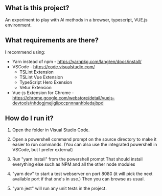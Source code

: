 ## What is this project? ##
An experiment to play with AI methods in a browser, typescript, VUE.js environment.

## What requirements are there? ##
I recommend using:
* Yarn instead of npm - https://yarnpkg.com/lang/en/docs/install/
* VSCode - https://code.visualstudio.com/
  * TSLint Extension
  * TSLint Vue Extension
  * TypeScript Hero Exension
  * Vetur Extension
* Vue-js Extension for Chrome - https://chrome.google.com/webstore/detail/vuejs-devtools/nhdogjmejiglipccpnnnanhbledajbpd

## How do I run it? ##
1. Open the folder in Visual Studio Code. 

2. Open a powershell command prompt on the source directory to make it easier to run commands. (You can also use the integrated powershell in VSCode, but I prefer external)

3. Run "yarn install" from the powershell prompt
That should install everything else such as NPM and all the other node modules

4. "yarn dev" to start a test webserver on port 8080 (it will pick the next available port if that one's in use.)
Then you can browse as usual. 

5. "yarn jest" will run any unit tests in the project.
